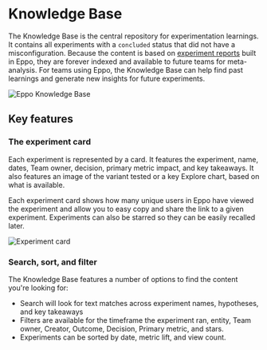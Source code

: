 # Knowledge Base

The Knowledge Base is the central repository for experimentation learnings. It contains all experiments with a `concluded` status that did not have a misconfiguration. Because the content is based on [experiment reports](/experiment-analysis/experiment-reports) built in Eppo, they are forever indexed and available to future teams for meta-analysis. For teams using Eppo, the Knowledge Base can help find past learnings and generate new insights for future experiments.

![Eppo Knowledge Base](/img/interpreting-experiments/knowledge-base.png)

## Key features

### The experiment card

Each experiment is represented by a card. It features the experiment, name, dates, Team owner, decision, primary metric impact, and key takeaways. It also features an image of the variant tested or a key Explore chart, based on what is available. 

Each experiment card shows how many unique users in Eppo have viewed the experiment and allow you to easy copy and share the link to a given experiment. Experiments can also be starred so they can be easily recalled later.

![Experiment card](/img/interpreting-experiments/experiment-card.png)

### Search, sort, and filter

The Knowledge Base features a number of options to find the content you're looking for:
* Search will look for text matches across experiment names, hypotheses, and key takeaways
* Filters are available for the timeframe the experiment ran, entity, Team owner, Creator, Outcome, Decision, Primary metric, and stars.
* Experiments can be sorted by date, metric lift, and view count.